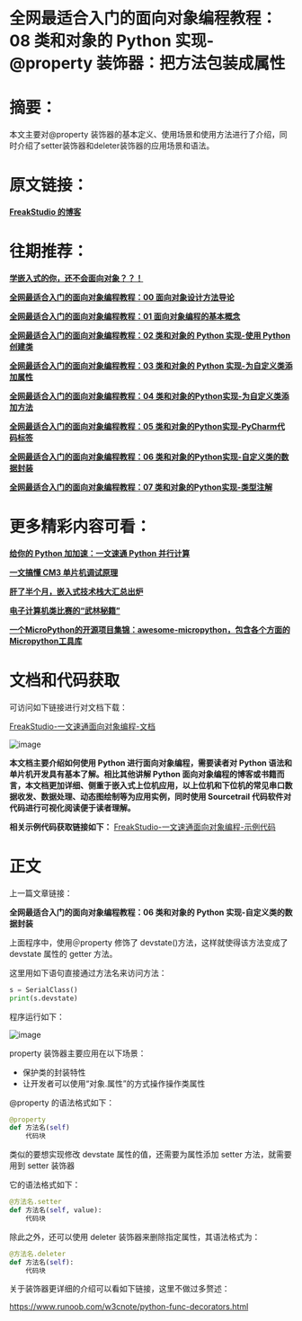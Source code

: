 # 全网最适合入门的面向对象编程教程：08 类和对象的 Python 实现-\@property 装饰器：把方法包装成属性

# 摘要：

本文主要对@property 装饰器的基本定义、使用场景和使用方法进行了介绍，同时介绍了setter装饰器和deleter装饰器的应用场景和语法。

# 原文链接：

[**FreakStudio 的博客**](https://www.cnblogs.com/FreakEmbedded)

# 往期推荐：

[**学嵌入式的你，还不会面向对象？？！**](http://mp.weixin.qq.com/s?__biz=MzkwMTYzNTY3Ng==\&mid=2247483825\&idx=1\&sn=149aaf3baa6a96703713e554d4a888db\&chksm=c0b08a82f7c70394074a24b722a1caddb0ad598a7303e61133216ae61423df0b5bc57a6b82b2\&scene=21#wechat_redirect "**学嵌入式的你，还不会面向对象？？！**")

[**全网最适合入门的面向对象编程教程：00 面向对象设计方法导论**](https://mp.weixin.qq.com/s/sycnlnMhtFji8q2fYh0MFQ "**全网最适合入门的面向对象编程教程：00 面向对象设计方法导论**")

[**全网最适合入门的面向对象编程教程：01 面向对象编程的基本概念**](http://mp.weixin.qq.com/s?__biz=MzkwMTYzNTY3Ng==\&mid=2247483853\&idx=1\&sn=c7685237216b8dd1cadf95f3353fde8e\&chksm=c0b08afef7c703e8ce7b76958718ebe381220a199fac9e872710ea1cb4f8fc6f93d36d151279\&scene=21#wechat_redirect "**全网最适合入门的面向对象编程教程：01 面向对象编程的基本概念**")

[**全网最适合入门的面向对象编程教程：02 类和对象的 Python 实现-使用 Python 创建类**](https://mp.weixin.qq.com/s/XKpEAGY9WJ7GRFc98E6dcw)

[**全网最适合入门的面向对象编程教程：03 类和对象的 Python 实现-为自定义类添加属性**](https://mp.weixin.qq.com/s/LsNtLbHLNtVBtiQ3eaJnSg)

[**全网最适合入门的面向对象编程教程：04 类和对象的Python实现-为自定义类添加方法**](https://mp.weixin.qq.com/s/A5rMO3ppTZTUwRPL2NQxdg)

[**全网最适合入门的面向对象编程教程：05 类和对象的Python实现-PyCharm代码标签**](https://mp.weixin.qq.com/s/YjM1JPzLakfyWiDkyy4LQw)

[**全网最适合入门的面向对象编程教程：06 类和对象的Python实现-自定义类的数据封装**](https://mp.weixin.qq.com/s/z7CmgHJXf0QlAgIIRRTXlw)

[**全网最适合入门的面向对象编程教程：07 类和对象的Python实现-类型注解**](https://mp.weixin.qq.com/s/7r4hgM3a187si_D5ReEMCA)

# 更多精彩内容可看：

[**给你的 Python 加加速：一文速通 Python 并行计算**](https://mp.weixin.qq.com/s?__biz=MzkwMTYzNTY3Ng==\&mid=2247483747\&idx=1\&sn=0e203586516fd6e925085b9c1244dbee\&scene=21#wechat_redirect "**给你的 Python 加加速：一文速通 Python 并行计算**")

[**一文搞懂 CM3 单片机调试原理**](https://mp.weixin.qq.com/s?__biz=MzkwMTYzNTY3Ng==\&mid=2247483719\&idx=1\&sn=7ece9da65d002fdc3df9539cc43f3a8d\&scene=21#wechat_redirect "**一文搞懂 CM3 单片机调试原理**")

[**肝了半个月，嵌入式技术栈大汇总出炉**](https://mp.weixin.qq.com/s?__biz=MzkwMTYzNTY3Ng==\&mid=2247483671\&idx=1\&sn=c267a0c6f4ab93d6b6d934bf803b5919\&scene=21#wechat_redirect "**肝了半个月，嵌入式技术栈大汇总出炉**")

[**电子计算机类比赛的“武林秘籍”**](https://mp.weixin.qq.com/s?__biz=MzkwMTYzNTY3Ng==\&mid=2247483774\&idx=1\&sn=46d57506febe92c1719c8567ebe95269\&scene=21#wechat_redirect "**电子计算机类比赛的“武林秘籍”**")

[**一个MicroPython的开源项目集锦：awesome-micropython，包含各个方面的Micropython工具库**](https://mp.weixin.qq.com/s?__biz=MzkwMTYzNTY3Ng==\&mid=2247483854\&idx=1\&sn=fd666dc501a0de850abfbd8793abff00\&chksm=c0b08afdf7c703eb494f8e402a5d60eba9a802bfdb02c07a5e1666a8a1b335e38240adc6c1b5\&scene=21#wechat_redirect "**一个MicroPython的开源项目集锦：awesome-micropython，包含各个方面的Micropython工具库**")

# **文档和代码获取**

可访问如下链接进行对文档下载：

[FreakStudio-一文速通面向对象编程-文档](https://github.com/leezisheng/Doc)

![image](https://p3-juejin.byteimg.com/tos-cn-i-k3u1fbpfcp/212e2b921cc04d81959fabc2af1536e8~tplv-k3u1fbpfcp-jj-mark:0:0:0:0:q75.image#?w=1425\&h=569\&s=75865\&e=png\&b=ffffff)

**本文档主要介绍如何使用 Python 进行面向对象编程，需要读者对 Python 语法和单片机开发具有基本了解。相比其他讲解 Python 面向对象编程的博客或书籍而言，本文档更加详细、侧重于嵌入式上位机应用，以上位机和下位机的常见串口数据收发、数据处理、动态图绘制等为应用实例，同时使用 Sourcetrail 代码软件对代码进行可视化阅读便于读者理解。**

**相关示例代码获取链接如下：**
[FreakStudio-一文速通面向对象编程-示例代码](https://github.com/leezisheng/Python-OOP-Demo)

# 正文

上一篇文章链接：

**全网最适合入门的面向对象编程教程：06 类和对象的 Python 实现-自定义类的数据封装**

上面程序中，使用＠property 修饰了 devstate()方法，这样就使得该方法变成了 devstate 属性的 getter 方法。

这里用如下语句直接通过方法名来访问方法：

```python
s = SerialClass()
print(s.devstate)
```

程序运行如下：

![image](https://p3-juejin.byteimg.com/tos-cn-i-k3u1fbpfcp/6466a1fdafb14711b67bb59a59a3a9e0~tplv-k3u1fbpfcp-jj-mark:0:0:0:0:q75.image#?w=830\&h=283\&s=941440\&e=png\&b=2d2d2d)

property 装饰器主要应用在以下场景：

*   保护类的封装特性
*   让开发者可以使用“对象.属性”的方式操作操作类属性

@property 的语法格式如下：

```python
@property
def 方法名(self)
    代码块
```

类似的要想实现修改 devstate 属性的值，还需要为属性添加 setter 方法，就需要用到 setter 装饰器

它的语法格式如下：

```python
@方法名.setter
def 方法名(self, value):
    代码块
```

除此之外，还可以使用 deleter 装饰器来删除指定属性，其语法格式为：

```python
@方法名.deleter
def 方法名(self):
    代码块
```

关于装饰器更详细的介绍可以看如下链接，这里不做过多赘述：

<https://www.runoob.com/w3cnote/python-func-decorators.html>


